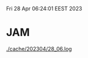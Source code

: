 Fri 28 Apr 06:24:01 EEST 2023
# JAM
<a href='./cache/202304/28_06.log'>./cache/202304/28_06.log</a>
